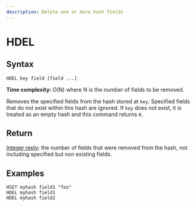 ```yaml
---
description: Delete one or more hash fields
---
```


# HDEL

## Syntax

    HDEL key field [field ...]

**Time complexity:** O(N) where N is the number of fields to be removed.

Removes the specified fields from the hash stored at `key`.
Specified fields that do not exist within this hash are ignored.
If `key` does not exist, it is treated as an empty hash and this command returns
`0`.

## Return

[Integer reply](https://redis.io/docs/reference/protocol-spec#resp-integers): the number of fields that were removed from the hash, not
including specified but non existing fields.

## Examples

```cli
HSET myhash field1 "foo"
HDEL myhash field1
HDEL myhash field2
```
